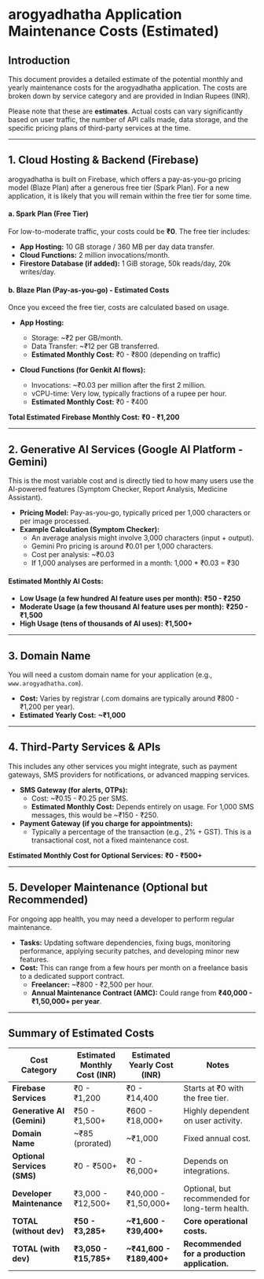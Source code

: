 # arogyadhatha Application Maintenance Costs (Estimated)

## Introduction

This document provides a detailed estimate of the potential monthly and yearly maintenance costs for the arogyadhatha application. The costs are broken down by service category and are provided in Indian Rupees (INR).

Please note that these are **estimates**. Actual costs can vary significantly based on user traffic, the number of API calls made, data storage, and the specific pricing plans of third-party services at the time.

---

## 1. Cloud Hosting & Backend (Firebase)

arogyadhatha is built on Firebase, which offers a pay-as-you-go pricing model (Blaze Plan) after a generous free tier (Spark Plan). For a new application, it is likely that you will remain within the free tier for some time.

#### a. Spark Plan (Free Tier)
For low-to-moderate traffic, your costs could be **₹0**. The free tier includes:
- **App Hosting:** 10 GB storage / 360 MB per day data transfer.
- **Cloud Functions:** 2 million invocations/month.
- **Firestore Database (if added):** 1 GiB storage, 50k reads/day, 20k writes/day.

#### b. Blaze Plan (Pay-as-you-go) - Estimated Costs
Once you exceed the free tier, costs are calculated based on usage.

- **App Hosting:**
  - Storage: ~₹2 per GB/month.
  - Data Transfer: ~₹12 per GB transferred.
  - **Estimated Monthly Cost:** ₹0 - ₹800 (depending on traffic)

- **Cloud Functions (for Genkit AI flows):**
  - Invocations: ~₹0.03 per million after the first 2 million.
  - vCPU-time: Very low, typically fractions of a rupee per hour.
  - **Estimated Monthly Cost:** ₹0 - ₹400

**Total Estimated Firebase Monthly Cost:** **₹0 - ₹1,200**

---

## 2. Generative AI Services (Google AI Platform - Gemini)

This is the most variable cost and is directly tied to how many users use the AI-powered features (Symptom Checker, Report Analysis, Medicine Assistant).

- **Pricing Model:** Pay-as-you-go, typically priced per 1,000 characters or per image processed.
- **Example Calculation (Symptom Checker):**
  - An average analysis might involve 3,000 characters (input + output).
  - Gemini Pro pricing is around ₹0.01 per 1,000 characters.
  - Cost per analysis: ~₹0.03
  - If 1,000 analyses are performed in a month: 1,000 * ₹0.03 = ₹30

#### Estimated Monthly AI Costs:
- **Low Usage (a few hundred AI feature uses per month):** **₹50 - ₹250**
- **Moderate Usage (a few thousand AI feature uses per month):** **₹250 - ₹1,500**
- **High Usage (tens of thousands of AI uses):** **₹1,500+**

---

## 3. Domain Name

You will need a custom domain name for your application (e.g., `www.arogyadhatha.com`).

- **Cost:** Varies by registrar (.com domains are typically around ₹800 - ₹1,200 per year).
- **Estimated Yearly Cost:** **~₹1,000**

---

## 4. Third-Party Services & APIs

This includes any other services you might integrate, such as payment gateways, SMS providers for notifications, or advanced mapping services.

- **SMS Gateway (for alerts, OTPs):**
  - Cost: ~₹0.15 - ₹0.25 per SMS.
  - **Estimated Monthly Cost:** Depends entirely on usage. For 1,000 SMS messages, this would be ~₹150 - ₹250.
- **Payment Gateway (if you charge for appointments):**
  - Typically a percentage of the transaction (e.g., 2% + GST). This is a transactional cost, not a fixed maintenance cost.

**Estimated Monthly Cost for Optional Services:** **₹0 - ₹500+**

---

## 5. Developer Maintenance (Optional but Recommended)

For ongoing app health, you may need a developer to perform regular maintenance.

- **Tasks:** Updating software dependencies, fixing bugs, monitoring performance, applying security patches, and developing minor new features.
- **Cost:** This can range from a few hours per month on a freelance basis to a dedicated support contract.
  - **Freelancer:** ~₹800 - ₹2,500 per hour.
  - **Annual Maintenance Contract (AMC):** Could range from **₹40,000 - ₹1,50,000+ per year**.

---

## Summary of Estimated Costs

| Cost Category              | Estimated Monthly Cost (INR) | Estimated Yearly Cost (INR)  | Notes                                        |
| -------------------------- | ---------------------------- | ---------------------------- | -------------------------------------------- |
| **Firebase Services**      | ₹0 - ₹1,200                  | ₹0 - ₹14,400                 | Starts at ₹0 with the free tier.             |
| **Generative AI (Gemini)** | ₹50 - ₹1,500+                | ₹600 - ₹18,000+              | Highly dependent on user activity.           |
| **Domain Name**            | ~₹85 (prorated)              | ~₹1,000                      | Fixed annual cost.                           |
| **Optional Services (SMS)**| ₹0 - ₹500+                   | ₹0 - ₹6,000+                 | Depends on integrations.                     |
| **Developer Maintenance**  | ₹3,000 - ₹12,500+            | ₹40,000 - ₹1,50,000+         | Optional, but recommended for long-term health. |
| **TOTAL (without dev)**    | **₹50 - ₹3,285+**            | **~₹1,600 - ₹39,400+**       | **Core operational costs.**                  |
| **TOTAL (with dev)**       | **₹3,050 - ₹15,785+**        | **~₹41,600 - ₹189,400+**     | **Recommended for a production application.** |
